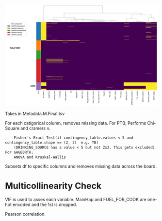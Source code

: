 ![alt text](https://github.com/jahaltom/mtDNA-Pre-term-birth-association-/blob/main/Exploratory%20Data%20Analysis/MissingDataHeatmap.png?raw=true)





Takes in Metadata.M.Final.tsv 

For each catigorical column, removes missing data.
    For PTB; 
        Performs Chi-Square and cramers v.
        
        Fisher's Exact Test(if contingency_table.values < 5 and contingency_table.shape == (2, 2)  e.g. TB)
        (DRINKING_SOURCE has a value < 5 but not 2x2. This gets excluded). 
    For GAGEBRTH;
        ANOVA and Kruskal-Wallis



Subsets df to specific columns and removes missing data across the board. 


# Multicollinearity Check
VIF is used to asses each variable. MainHap and FUEL_FOR_COOK are one-hot encoded and the 1st is dropped. 


Pearson correlation:

